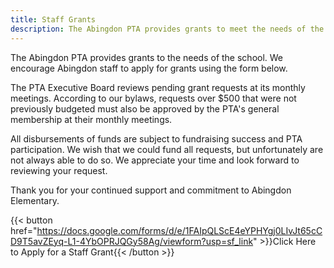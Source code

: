 ```yaml
---
title: Staff Grants
description: The Abingdon PTA provides grants to meet the needs of the school.
---
```


The Abingdon PTA provides grants to the needs of the school. We encourage Abingdon staff to apply for grants using the form below.

The PTA Executive Board reviews pending grant requests at its monthly meetings. According to our bylaws, requests over $500 that were not previously budgeted must also be approved by the PTA's general membership at their monthly meetings.

All disbursements of funds are subject to fundraising success and PTA participation. We wish that we could fund all requests, but unfortunately are not always able to do so. We appreciate your time and look forward to reviewing your request.

Thank you for your continued support and commitment to Abingdon Elementary.

{{< button href="https://docs.google.com/forms/d/e/1FAIpQLScE4eYPHYgj0LIvJt65cCD9T5avZEyq-L1-4YbOPRJQGy58Ag/viewform?usp=sf_link" >}}Click Here to Apply for a Staff Grant{{< /button >}}